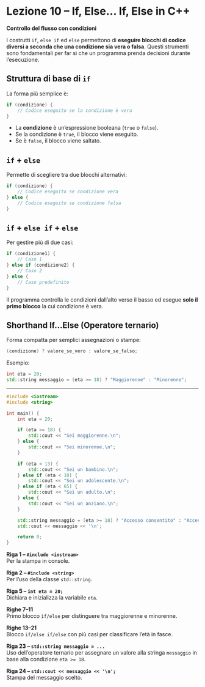 # Lezione 10 – If, Else... If, Else in C++

**Controllo del flusso con condizioni**

I costrutti `if`, `else if` ed `else` permettono di **eseguire blocchi di codice diversi a seconda che una condizione sia vera o falsa**.
Questi strumenti sono fondamentali per far sì che un programma prenda decisioni durante l’esecuzione.

## Struttura di base di `if`

La forma più semplice è:

```cpp
if (condizione) {
    // Codice eseguito se la condizione è vera
}
```

* La **condizione** è un’espressione booleana (`true` o `false`).
* Se la condizione è `true`, il blocco viene eseguito.
* Se è `false`, il blocco viene saltato.  

## `if` + `else`

Permette di scegliere tra due blocchi alternativi:

```cpp
if (condizione) {
    // Codice eseguito se condizione vera
} else {
    // Codice eseguito se condizione falsa
}
```

## `if` + `else if` + `else`

Per gestire più di due casi:

```cpp
if (condizione1) {
    // Caso 1
} else if (condizione2) {
    // Caso 2
} else {
    // Caso predefinito
}
```

Il programma controlla le condizioni dall’alto verso il basso ed esegue **solo il primo blocco** la cui condizione è vera.


## Shorthand If…Else (Operatore ternario)

Forma compatta per semplici assegnazioni o stampe:

```cpp
(condizione) ? valore_se_vero : valore_se_falso;
```

Esempio:

```cpp
int eta = 20;
std::string messaggio = (eta >= 18) ? "Maggiorenne" : "Minorenne";
```

---

```cpp
#include <iostream>
#include <string>

int main() {
    int eta = 20;

    if (eta >= 18) {
        std::cout << "Sei maggiorenne.\n";
    } else {
        std::cout << "Sei minorenne.\n";
    }

    if (eta < 13) {
        std::cout << "Sei un bambino.\n";
    } else if (eta < 18) {
        std::cout << "Sei un adolescente.\n";
    } else if (eta < 65) {
        std::cout << "Sei un adulto.\n";
    } else {
        std::cout << "Sei un anziano.\n";
    }

    std::string messaggio = (eta >= 18) ? "Accesso consentito" : "Accesso negato";
    std::cout << messaggio << '\n';

    return 0;
}
```

**Riga 1 – `#include <iostream>`**  
Per la stampa in console.

**Riga 2 – `#include <string>`**  
Per l’uso della classe `std::string`.

**Riga 5 – `int eta = 20;`**  
Dichiara e inizializza la variabile `eta`.

**Righe 7–11**  
Primo blocco `if/else` per distinguere tra maggiorenne e minorenne.

**Righe 13–21**  
Blocco `if/else if/else` con più casi per classificare l’età in fasce.

**Riga 23 – `std::string messaggio = ...`**  
Uso dell’operatore ternario per assegnare un valore alla stringa `messaggio` in base alla condizione `eta >= 18`.

**Riga 24 – `std::cout << messaggio << '\n';`**  
Stampa del messaggio scelto.
